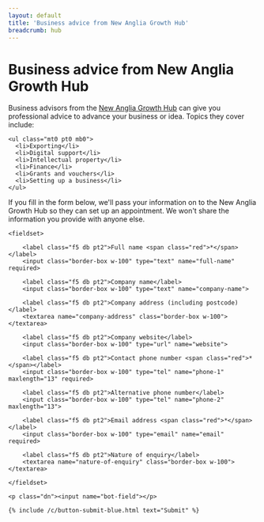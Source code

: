```yaml
---
layout: default
title: 'Business advice from New Anglia Growth Hub'
breadcrumb: hub
---
```


<h1 class="page-title">Business advice from New Anglia Growth Hub</h1>

Business advisors from the [New Anglia Growth Hub](http://www.newangliagrowthhub.co.uk/) can give you professional advice to advance your business or idea. Topics they cover include:

<div class="custom-col-2 mb4">

    <ul class="mt0 pt0 mb0">
      <li>Exporting</li>
      <li>Digital support</li>
      <li>Intellectual property</li>
      <li>Finance</li>
      <li>Grants and vouchers</li>
      <li>Setting up a business</li>
    </ul>

</div>

If you fill in the form below, we'll pass your information on to the New Anglia Growth Hub so they can set up an appointment. We won't share the information you provide with anyone else.

<form id="form" class="pure-form pure-form-stacked" netlify netlify-honeypot="bot-field" name="business-advisors" action="/libraries/hub/business-advice/confirmation/">

    <fieldset>

        <label class="f5 db pt2">Full name <span class="red">*</span></label>
        <input class="border-box w-100" type="text" name="full-name" required>

        <label class="f5 db pt2">Company name</label>
        <input class="border-box w-100" type="text" name="company-name">

        <label class="f5 db pt2">Company address (including postcode)</label>
        <textarea name="company-address" class="border-box w-100"></textarea>

        <label class="f5 db pt2">Company website</label>
        <input class="border-box w-100" type="url" name="website">

        <label class="f5 db pt2">Contact phone number <span class="red">*</span></label>
        <input class="border-box w-100" type="tel" name="phone-1" maxlength="13" required>

        <label class="f5 db pt2">Alternative phone number</label>
        <input class="border-box w-100" type="tel" name="phone-2" maxlength="13">

        <label class="f5 db pt2">Email address <span class="red">*</span></label>
        <input class="border-box w-100" type="email" name="email" required>

        <label class="f5 db pt2">Nature of enquiry</label>
        <textarea name="nature-of-enquiry" class="border-box w-100"></textarea>

    </fieldset>

    <p class="dn"><input name="bot-field"></p>

    {% include /c/button-submit-blue.html text="Submit" %}

</form>
